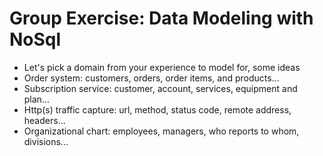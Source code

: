 # Group Exercise: Data Modeling with NoSql #

* Let's pick a domain from your experience to model for, some ideas
* Order system: customers, orders, order items, and products...
* Subscription service: customer, account, services, equipment and plan...
* Http(s) traffic capture: url, method, status code, remote address, headers...
* Organizational chart: employees, managers, who reports to whom, divisions...